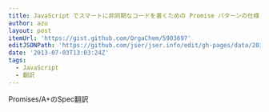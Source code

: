 ```yaml
---
title: JavaScript でスマートに非同期なコードを書くための Promise パターンの仕様（改良版）の邦訳です。
author: azu
layout: post
itemUrl: 'https://gist.github.com/OrgaChem/5903697'
editJSONPath: 'https://github.com/jser/jser.info/edit/gh-pages/data/2013/07/index.json'
date: '2013-07-03T13:03:24Z'
tags:
  - JavaScript
  - 翻訳
---
```

Promises/A+のSpec翻訳
